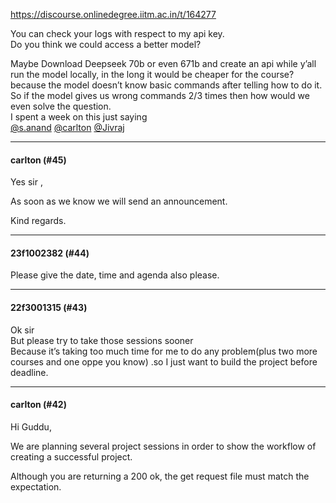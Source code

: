 https://discourse.onlinedegree.iitm.ac.in/t/164277

You can check your logs with respect to my api key.<br/>
Do you think we could access a better model?</p>
<p>Maybe Download Deepseek 70b or even 671b and create an api while y’all run the model locally, in the long it would be cheaper for the course?<br/>
because the model doesn’t know basic commands after telling how to do it.<br/>
So if the model gives us wrong commands 2/3 times then how would we even solve the question.<br/>
I spent a week on this just saying<br/>
<a class="mention" href="/u/s.anand">@s.anand</a> <a class="mention" href="/u/carlton">@carlton</a> <a class="mention" href="/u/jivraj">@Jivraj</a></p><hr>

<h4>carlton (#45)</h4>
<p>Yes sir ,</p>
<p>As soon as we know we will send an announcement.</p>
<p>Kind regards.</p><hr>

<h4>23f1002382 (#44)</h4>
<p>Please give the date, time and agenda also please.</p><hr>

<h4>22f3001315 (#43)</h4>
<p>Ok sir<br/>
But please try to take those sessions sooner<br/>
Because it’s taking too much time for me to do any problem(plus two more courses and one oppe you know) .so I just want to build the project before deadline.</p><hr>

<h4>carlton (#42)</h4>
<p>Hi Guddu,</p>
<p>We are planning several project sessions in order to show the workflow of creating a successful project.</p>
<p>Although you are returning a 200 ok, the get request file must match the expectation.